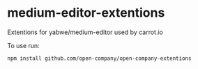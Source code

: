 # medium-editor-extentions

Extentions for yabwe/medium-editor used by carrot.io

To use run:

```shell
npm install github.com/open-company/open-company-extentions
```

